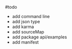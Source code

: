 #todo

- add command line
- add json type
- add karma
- add sourceMap
- add package api/examples
- add manifest
